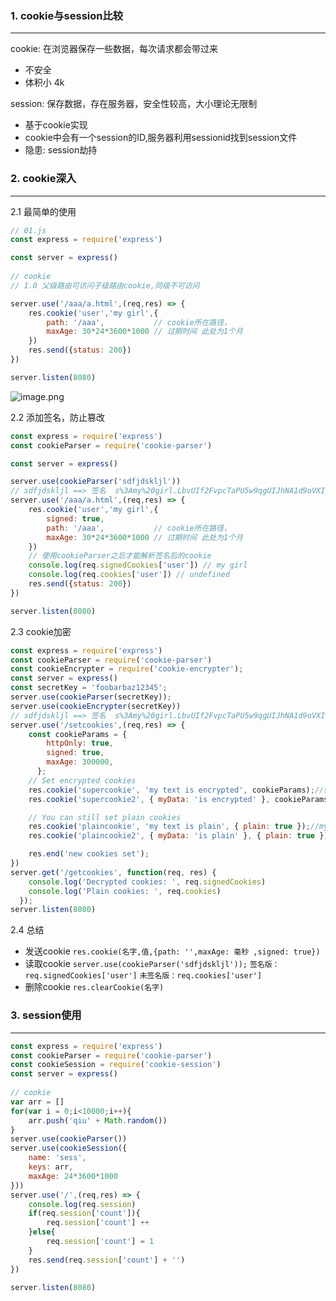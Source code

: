 ### 1. cookie与session比较
-----
cookie: 在浏览器保存一些数据，每次请求都会带过来

* 不安全
* 体积小 4k

session: 保存数据，存在服务器，安全性较高，大小理论无限制

* 基于cookie实现
* cookie中会有一个session的ID,服务器利用sessionid找到session文件
* 隐患: session劫持

### 2. cookie深入
-----
2.1 最简单的使用

```javascript
// 01.js
const express = require('express')

const server = express()
 
// cookie
// 1.0 父级路由可访问子级路由cookie,同级不可访问

server.use('/aaa/a.html',(req,res) => {
    res.cookie('user','my girl',{
        path: '/aaa',           // cookie所在路径，
        maxAge: 30*24*3600*1000 // 过期时间 此处为1个月 
    })
    res.send({status: 200})
})

server.listen(8080)
```
![image.png](https://upload-images.jianshu.io/upload_images/5809200-c9b4ebb870c2b7ac.png?imageMogr2/auto-orient/strip%7CimageView2/2/w/1240)

2.2 添加签名，防止篡改

```javascript
const express = require('express')
const cookieParser = require('cookie-parser')

const server = express()

server.use(cookieParser('sdfjdskljl'))
// sdfjdskljl ==> 签名  s%3Amy%20girl.LbvUIf2FvpcTaPU5w9qgUIJhNA1d9oVXI%2FXPbkAgINo
server.use('/aaa/a.html',(req,res) => {
    res.cookie('user','my girl',{
        signed: true,
        path: '/aaa',           // cookie所在路径，
        maxAge: 30*24*3600*1000 // 过期时间 此处为1个月 
    })
    // 使用cookieParser之后才能解析签名后的cookie
    console.log(req.signedCookies['user']) // my girl
    console.log(req.cookies['user']) // undefined
    res.send({status: 200})
})

server.listen(8080)
```
2.3 cookie加密

```javascript
const express = require('express')
const cookieParser = require('cookie-parser')
const cookieEncrypter = require('cookie-encrypter');
const server = express()
const secretKey = 'foobarbaz12345';
server.use(cookieParser(secretKey));
server.use(cookieEncrypter(secretKey))
// sdfjdskljl ==> 签名  s%3Amy%20girl.LbvUIf2FvpcTaPU5w9qgUIJhNA1d9oVXI%2FXPbkAgINo
server.use('/setcookies',(req,res) => {
    const cookieParams = {
        httpOnly: true,
        signed: true,
        maxAge: 300000,
      };
    // Set encrypted cookies 
    res.cookie('supercookie', 'my text is encrypted', cookieParams);//s%3Ae%3A2bb8b0c37fe05428b96f75003f1ef72f8232a056849b9f65d4183e05391239aa.loLedmM%2F4wFsTqQPBOdM3%2B01biw4%2BtfCTfRPu9G9E%2FE
    res.cookie('supercookie2', { myData: 'is encrypted' }, cookieParams); //s%3Ae%3Af7ce4ab473d1931c942e32804a02595f8f6939ef08ae10ae38279345efa185f2.EMBzHnZVEqT%2BNCBW8QKYLSYjv0XsJBV0nMsu2EEaTg0

    // You can still set plain cookies 
    res.cookie('plaincookie', 'my text is plain', { plain: true });//my%20text%20is%20plain
    res.cookie('plaincookie2', { myData: 'is plain' }, { plain: true });//j%3A%7B%22myData%22%3A%22is%20plain%22%7D

    res.end('new cookies set');
})
server.get('/getcookies', function(req, res) {
    console.log('Decrypted cookies: ', req.signedCookies)
    console.log('Plain cookies: ', req.cookies)
  });
server.listen(8080)
```
2.4 总结
* 发送cookie 
`res.cookie(名字,值,{path: '',maxAge: 毫秒 ,signed: true})`
* 读取cookie 
`server.use(cookieParser('sdfjdskljl'));`
`签名版：req.signedCookies['user']`
`未签名版：req.cookies['user']`
* 删除cookie
`res.clearCookie(名字)`

### 3. session使用
----
```javascript
const express = require('express')
const cookieParser = require('cookie-parser')
const cookieSession = require('cookie-session')
const server = express()
 
// cookie
var arr = []
for(var i = 0;i<10000;i++){
    arr.push('qiu' + Math.random())
}
server.use(cookieParser())
server.use(cookieSession({
    name: 'sess',
    keys: arr,
    maxAge: 24*3600*1000
}))
server.use('/',(req,res) => {
    console.log(req.session)
    if(req.session['count']){
        req.session['count'] ++
    }else{
        req.session['count'] = 1
    }
    res.send(req.session['count'] + '')
})

server.listen(8080)
```
